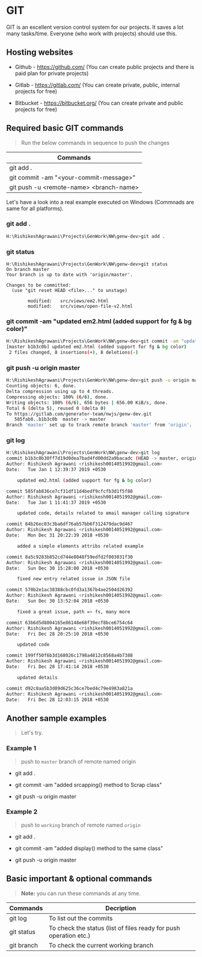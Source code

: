 # GIT

GIT is an excellent version control system for our projects. It saves a lot many tasks/time.
Everyone (who work with projects) should use this.

## Hosting websites

+ Github - https://github.com/ (You can create public projects and there is paid plan for  private projects)
 
+ Gitlab - https://gitlab.com/ (You can create private, public, internal projects for free)

+ Bitbucket - https://bitbucket.org/ (You can create private and public projects for free)


## Required basic GIT commands

>  Run the below commands in sequence to push the changes

| Commands  |
| --------  |
| git add . |
| git commit -am "&lt;your-commit-message&gt;" |
| git push -u &lt;remote-name&gt; &lt;branch-name&gt; |

Let's have a look into a real example executed on Windows (Commnads are same for all platforms).

### git add .

```bash
H:\RishikeshAgrawani\Projects\GenWork\NW\genw-dev>git add .
```

### git status

```
H:\RishikeshAgrawani\Projects\GenWork\NW\genw-dev>git status
On branch master
Your branch is up to date with 'origin/master'.

Changes to be committed:
  (use "git reset HEAD <file>..." to unstage)

        modified:   src/views/em2.html
        modified:   src/views/open-file-v2.html

```

### git commit -am "updated em2.html (added support for fg & bg color)" 

```bash
H:\RishikeshAgrawani\Projects\GenWork\NW\genw-dev>git commit -am "updated em2.html (added support for fg & bg color)"
[master b1b3c0b] updated em2.html (added support for fg & bg color)
 2 files changed, 8 insertions(+), 8 deletions(-)

```

### git push -u origin master

```bash
H:\RishikeshAgrawani\Projects\GenWork\NW\genw-dev>git push -u origin master
Counting objects: 6, done.
Delta compression using up to 4 threads.
Compressing objects: 100% (6/6), done.
Writing objects: 100% (6/6), 656 bytes | 656.00 KiB/s, done.
Total 6 (delta 5), reused 0 (delta 0)
To https://gitlab.com/generator-team/nwjs/genw-dev.git
   585fab8..b1b3c0b  master -> master
Branch 'master' set up to track remote branch 'master' from 'origin'.

```

### git log

```bash
H:\RishikeshAgrawani\Projects\GenWork\NW\genw-dev>git log
commit b1b3c0b30ff7d19d0dea7bad4fd00dd2a9bacadc (HEAD -> master, origin/master, origin/HEAD)
Author: Rishikesh Agrawani <rishikesh0014051992@gmail.com>
Date:   Tue Jan 1 12:39:37 2019 +0530

    updated em2.html (added support for fg & bg color)

commit 585fab836ce7cf31df11d4bedf9cfcfb3d1f5f88
Author: Rishikesh Agrawani <rishikesh0014051992@gmail.com>
Date:   Tue Jan 1 11:41:37 2019 +0530

    updated code, details related to email manager calling signature

commit 84b26ec03c3ba6df76ab57bb6f312479dac9d467
Author: Rishikesh Agrawani <rishikesh0014051992@gmail.com>
Date:   Mon Dec 31 20:22:39 2018 +0530

    added a simple elements attribs related example

commit 8a5c9283b852cd744e8048f59edfd2f003031f30
Author: Rishikesh Agrawani <rishikesh0014051992@gmail.com>
Date:   Sun Dec 30 15:28:00 2018 +0530

    fixed new entry related issue in JSON file

commit 570b2e1ac38388cbc0fd3a1367b4ae2504d26392
Author: Rishikesh Agrawani <rishikesh0014051992@gmail.com>
Date:   Sun Dec 30 13:52:04 2018 +0530

    fixed a great issue, path => fs, many more

commit 63b6d5d8804165e86148e68f39ecf8bce6754c64
Author: Rishikesh Agrawani <rishikesh0014051992@gmail.com>
Date:   Fri Dec 28 20:25:10 2018 +0530

    updated code

commit 199ff50f6b3d168026c1798a4812c8568a4b7388
Author: Rishikesh Agrawani <rishikesh0014051992@gmail.com>
Date:   Fri Dec 28 17:41:14 2018 +0530

    updated details

commit d92c8aa5b3d89d625c36ce7bed4c79e4983a821a
Author: Rishikesh Agrawani <rishikesh0014051992@gmail.com>
Date:   Fri Dec 28 12:03:15 2018 +0530

```

## Another sample examples

> Let's try.

### Example 1 

> push to `master` branch of remote named origin

+ git add .

+ git commit -am "added srcapping() method to Scrap class"

+ git push -u origin master

### Example 2 

> push to `working` branch of remote named `origin`

+ git add .

+ git commit -am "added display() method to the same class"

+ git push -u origin master

## Basic important & optional commands 

> **Note:** you can run these commands at any time.

| Commands   | Decription|
| ---------- | --- |
| git log    | To list out the commits |
| git status | To check the status (list of files ready for push operation etc.) |
| git branch | To check the current working branch |

